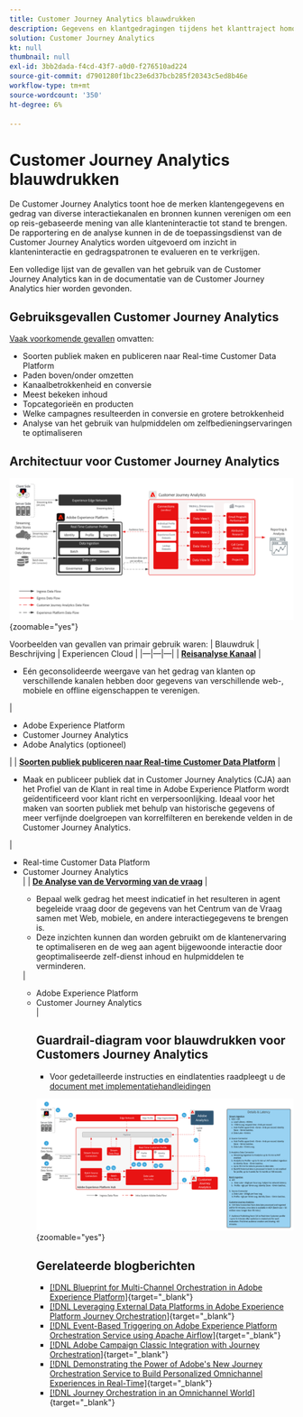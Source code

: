 ```yaml
---
title: Customer Journey Analytics blauwdrukken
description: Gegevens en klantgedragingen tijdens het klanttraject homogeniseren en analyseren
solution: Customer Journey Analytics
kt: null
thumbnail: null
exl-id: 3bb2dada-f4cd-43f7-a0d0-f276510ad224
source-git-commit: d7901280f1bc23e6d37bcb285f20343c5ed8b46e
workflow-type: tm+mt
source-wordcount: '350'
ht-degree: 6%

---
```


# Customer Journey Analytics blauwdrukken

De Customer Journey Analytics toont hoe de merken klantengegevens en gedrag van diverse interactiekanalen en bronnen kunnen verenigen om een op reis-gebaseerde mening van alle klanteninteractie tot stand te brengen. De rapportering en de analyse kunnen in de de toepassingsdienst van de Customer Journey Analytics worden uitgevoerd om inzicht in klanteninteractie en gedragspatronen te evalueren en te verkrijgen.

Een volledige lijst van de gevallen van het gebruik van de Customer Journey Analytics kan in de documentatie van de Customer Journey Analytics hier worden gevonden.

## Gebruiksgevallen Customer Journey Analytics

[Vaak voorkomende gevallen](https://experienceleague.adobe.com/docs/analytics-platform/using/cja-usecases/cja-usecases.html?lang=en) omvatten:

* Soorten publiek maken en publiceren naar Real-time Customer Data Platform
* Paden boven/onder omzetten
* Kanaalbetrokkenheid en conversie
* Meest bekeken inhoud
* Topcategorieën en producten
* Welke campagnes resulteerden in conversie en grotere betrokkenheid
* Analyse van het gebruik van hulpmiddelen om zelfbedieningservaringen te optimaliseren

## Architectuur voor Customer Journey Analytics

![Architectuurdiagram](assets/CJA.svg){zoomable=&quot;yes&quot;}

Voorbeelden van gevallen van primair gebruik waren:
| Blauwdruk | Beschrijving | Experiencen Cloud | |—|—|—| | **[Reisanalyse Kanaal](https://experienceleague.adobe.com/docs/analytics-platform/using/cja-usecases/cross-channel.html)**  | <ul><li>Eén geconsolideerde weergave van het gedrag van klanten op verschillende kanalen hebben door gegevens van verschillende web-, mobiele en offline eigenschappen te verenigen.</li></ul> | <ul><li>Adobe Experience Platform</li><li>Customer Journey Analytics</li><li>Adobe Analytics (optioneel)</li></ul>| | **[Soorten publiek publiceren naar Real-time Customer Data Platform](https://experienceleague.adobe.com/docs/analytics-platform/using/cja-components/audiences/publish.html)** | <ul><li>Maak en publiceer publiek dat in Customer Journey Analytics (CJA) aan het Profiel van de Klant in real time in Adobe Experience Platform wordt geïdentificeerd voor klant richt en verpersoonlijking. Ideaal voor het maken van soorten publiek met behulp van historische gegevens of meer verfijnde doelgroepen van korrelfilteren en berekende velden in de Customer Journey Analytics.</li></ul> | <ul><li>Real-time Customer Data Platform</li><li>Customer Journey Analytics</li> | | **[De Analyse van de Vervorming van de vraag](https://experienceleague.adobe.com/docs/analytics-platform/using/cja-usecases/call-center.html)** | <ul><li>Bepaal welk gedrag het meest indicatief in het resulteren in agent begeleide vraag door de gegevens van het Centrum van de Vraag samen met Web, mobiele, en andere interactiegegevens te brengen is.</li><li>Deze inzichten kunnen dan worden gebruikt om de klantenervaring te optimaliseren en de weg aan agent bijgewoonde interactie door geoptimaliseerde zelf-dienst inhoud en hulpmiddelen te verminderen.  </li></ul> | <ul><li>Adobe Experience Platform</li><li>Customer Journey Analytics</li> |

## Guardrail-diagram voor blauwdrukken voor Customers Journey Analytics

* Voor gedetailleerde instructies en eindlatenties raadpleegt u de [document met implementatiehandleidingen](../experience-platform/deployment/guardrails.md)

![Guardrail-diagram](../experience-platform/deployment/assets/CJA_guardrails.svg){zoomable=&quot;yes&quot;}

## Gerelateerde blogberichten

* [[!DNL Blueprint for Multi-Channel Orchestration in Adobe Experience Platform]](https://medium.com/adobetech/blueprint-for-multi-channel-orchestration-in-adobe-experience-platform-c68317e94184){target="_blank"}
* [[!DNL Leveraging External Data Platforms in Adobe Experience Platform Journey Orchestration]](https://medium.com/adobetech/leveraging-external-data-platforms-in-adobe-experience-platform-journey-orchestration-54fc6134fe17){target="_blank"}
* [[!DNL Event-Based Triggering on Adobe Experience Platform Orchestration Service using Apache Airflow]](https://medium.com/adobetech/event-based-triggering-on-adobe-experience-platform-orchestration-service-using-apache-airflow-8607b28251f1){target="_blank"}
* [[!DNL Adobe Campaign Classic Integration with Journey Orchestration]](https://medium.com/adobetech/adobe-campaign-classic-integration-with-journey-orchestration-ae577653281){target="_blank"}
* [[!DNL Demonstrating the Power of Adobe's New Journey Orchestration Service to Build Personalized Omnichannel Experiences in Real-Time]](https://medium.com/adobetech/demonstrating-the-power-of-adobes-new-journey-orchestration-service-to-build-personalized-aa60d88cd34){target="_blank"}
* [[!DNL Journey Orchestration in an Omnichannel World]](https://medium.com/adobetech/journey-orchestration-in-an-omnichannel-world-3a2d32d556d9){target="_blank"}
